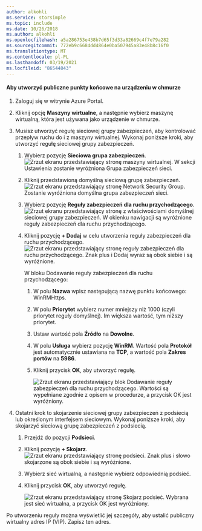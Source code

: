 ```yaml
---
author: alkohli
ms.service: storsimple
ms.topic: include
ms.date: 10/26/2018
ms.author: alkohli
ms.openlocfilehash: a5a286753e438b7d65f3d33a82669c4f7e79a282
ms.sourcegitcommit: 772eb9c6684dd4864e0ba507945a83e48b8c16f0
ms.translationtype: MT
ms.contentlocale: pl-PL
ms.lasthandoff: 03/19/2021
ms.locfileid: "86544843"
---
```

#### <a name="to-create-public-endpoints-on-the-cloud-appliance"></a>Aby utworzyć publiczne punkty końcowe na urządzeniu w chmurze

1. Zaloguj się w witrynie Azure Portal.
2. Kliknij opcję **Maszyny wirtualne**, a następnie wybierz maszynę wirtualną, która jest używana jako urządzenie w chmurze.
    
3. Musisz utworzyć regułę sieciowej grupy zabezpieczeń, aby kontrolować przepływ ruchu do i z maszyny wirtualnej. Wykonaj poniższe kroki, aby utworzyć regułę sieciowej grupy zabezpieczeń.
    1. Wybierz pozycję **Sieciowa grupa zabezpieczeń**.
        ![Zrzut ekranu przedstawiający stronę maszyny wirtualnej. W sekcji Ustawienia zostanie wyróżniona Grupa zabezpieczeń sieci.](./media/storsimple-8000-create-public-endpoints-cloud-appliance/sca-create-public-endpt1.png)

    2. Kliknij przedstawioną domyślną sieciową grupę zabezpieczeń.
        ![Zrzut ekranu przedstawiający stronę Network Security Group. Zostanie wyróżniona domyślna grupa zabezpieczeń sieci.](./media/storsimple-8000-create-public-endpoints-cloud-appliance/sca-create-public-endpt2.png)

    3. Wybierz pozycję **Reguły zabezpieczeń dla ruchu przychodzącego**.
        ![Zrzut ekranu przedstawiający stronę z właściwościami domyślnej sieciowej grupy zabezpieczeń. W okienku nawigacji są wyróżnione reguły zabezpieczeń dla ruchu przychodzącego.](./media/storsimple-8000-create-public-endpoints-cloud-appliance/sca-create-public-endpt3.png)

    4. Kliknij pozycję **+ Dodaj** w celu utworzenia reguły zabezpieczeń dla ruchu przychodzącego.
        ![Zrzut ekranu przedstawiający stronę reguły zabezpieczeń dla ruchu przychodzącego. Znak plus i Dodaj wyraz są obok siebie i są wyróżnione.](./media/storsimple-8000-create-public-endpoints-cloud-appliance/sca-create-public-endpt4.png)

        W bloku Dodawanie reguły zabezpieczeń dla ruchu przychodzącego:

        1. W polu **Nazwa** wpisz następującą nazwę punktu końcowego: WinRMHttps.
        
        2. W polu **Priorytet** wybierz numer mniejszy niż 1000 (czyli priorytet reguły domyślnej). Im większa wartość, tym niższy priorytet.

        3. Ustaw wartość pola **Źródło** na **Dowolne**.

        4. W polu **Usługa** wybierz pozycję **WinRM**. Wartość pola **Protokół** jest automatycznie ustawiana na **TCP**, a wartość pola **Zakres portów** na **5986**.

        5. Kliknij przycisk **OK**, aby utworzyć regułę.

            ![Zrzut ekranu przedstawiający blok Dodawanie reguły zabezpieczeń dla ruchu przychodzącego. Wartości są wypełniane zgodnie z opisem w procedurze, a przycisk OK jest wyróżniony.](./media/storsimple-8000-create-public-endpoints-cloud-appliance/sca-create-public-endpt5.png)

4. Ostatni krok to skojarzenie sieciowej grupy zabezpieczeń z podsiecią lub określonym interfejsem sieciowym. Wykonaj poniższe kroki, aby skojarzyć sieciową grupę zabezpieczeń z podsiecią.
    1. Przejdź do pozycji **Podsieci**.
    2. Kliknij pozycję **+ Skojarz**.
        ![Zrzut ekranu przedstawiający stronę podsieci. Znak plus i słowo skojarzone są obok siebie i są wyróżnione.](./media/storsimple-8000-create-public-endpoints-cloud-appliance/sca-create-public-endpt7.png)

    3. Wybierz sieć wirtualną, a następnie wybierz odpowiednią podsieć.
    4. Kliknij przycisk **OK**, aby utworzyć regułę.

        ![Zrzut ekranu przedstawiający stronę Skojarz podsieć. Wybrana jest sieć wirtualna, a przycisk OK jest wyróżniony.](./media/storsimple-8000-create-public-endpoints-cloud-appliance/sca-create-public-endpt11.png)

Po utworzeniu reguły można wyświetlić jej szczegóły, aby ustalić publiczny wirtualny adres IP (VIP). Zapisz ten adres.


